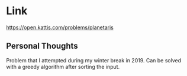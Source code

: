 # Link

https://open.kattis.com/problems/planetaris

## Personal Thoughts

Problem that I attempted during my winter break in 2019. Can be solved with a greedy algorithm after sorting the input.

